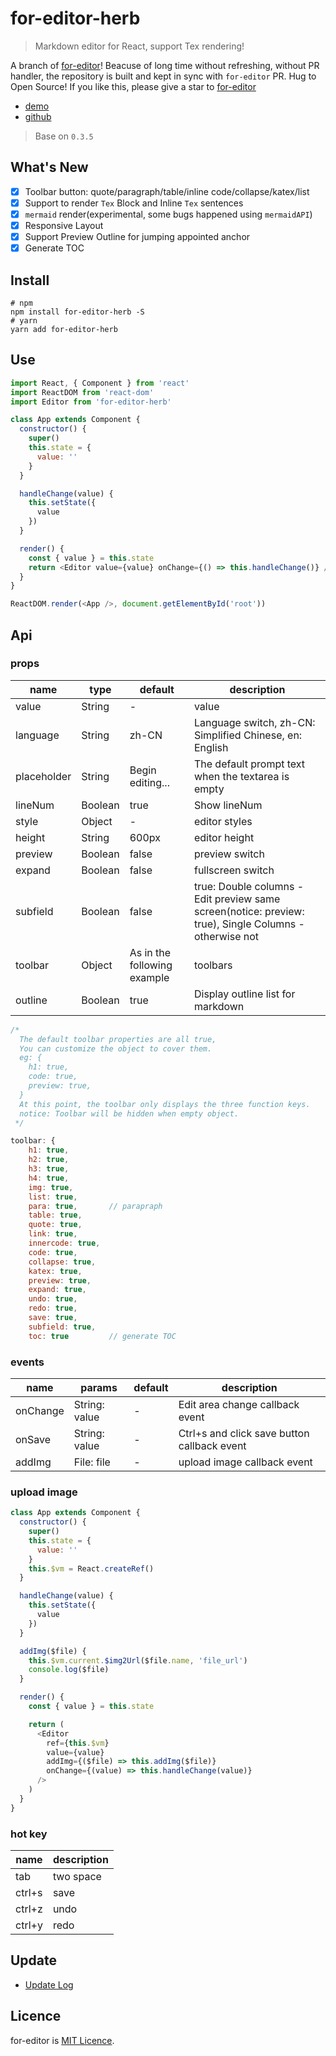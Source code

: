 # for-editor-herb

> Markdown editor for React, support Tex rendering!

A branch of [for-editor](https://github.com/kkfor/for-editor)! Beacuse of long time without refreshing, without PR handler, the repository is built and kept in sync with `for-editor` PR. Hug to Open Source! If you like this, please give a star to [for-editor](https://github.com/kkfor/for-editor)

* [demo](https://goer.icu/for-editor-herb/)
* [github](https://github.com/HerbertHe/for-editor-herb)

> Base on `0.3.5`

## What's New

* [x] Toolbar button: quote/paragraph/table/inline code/collapse/katex/list
* [x] Support to render `Tex` Block and Inline `Tex` sentences
* [x] `mermaid` render(experimental, some bugs happened using `mermaidAPI`)
* [x] Responsive Layout
* [x] Support Preview Outline for jumping appointed anchor
* [x] Generate TOC

## Install

```shell
# npm
npm install for-editor-herb -S
# yarn
yarn add for-editor-herb
```

## Use

```js
import React, { Component } from 'react'
import ReactDOM from 'react-dom'
import Editor from 'for-editor-herb'

class App extends Component {
  constructor() {
    super()
    this.state = {
      value: ''
    }
  }

  handleChange(value) {
    this.setState({
      value
    })
  }

  render() {
    const { value } = this.state
    return <Editor value={value} onChange={() => this.handleChange()} />
  }
}

ReactDOM.render(<App />, document.getElementById('root'))
```

## Api

### props

| name        | type    | default             | description         |
| ----------- | ------- | ------------------- | ------------------  |
| value       | String  | -                   | value               |
| language    | String  | zh-CN               | Language switch, zh-CN: Simplified Chinese, en: English     |
| placeholder | String  | Begin editing...            | The default prompt text when the textarea is empty  |
| lineNum     | Boolean | true                        | Show lineNum                                        |
| style       | Object  | -                           | editor styles                                       |
| height      | String  | 600px                       | editor height                                       |
| preview     | Boolean | false                       | preview switch                                      |
| expand      | Boolean | false                       | fullscreen switch                                   |
| subfield    | Boolean | false                       | true: Double columns - Edit preview same screen(notice: preview: true), Single Columns - otherwise not |
| toolbar     | Object  | As in the following example | toolbars                                            |
| outline     | Boolean | true | Display outline list for markdown                                          |

```js
/*
  The default toolbar properties are all true,
  You can customize the object to cover them.
  eg: {
    h1: true,
    code: true,
    preview: true,
  }
  At this point, the toolbar only displays the three function keys.
  notice: Toolbar will be hidden when empty object.
 */

toolbar: {
    h1: true,
    h2: true,
    h3: true,
    h4: true,
    img: true,
    list: true,
    para: true,       // parapraph
    table: true,
    quote: true,
    link: true,
    innercode: true,
    code: true,
    collapse: true,
    katex: true,
    preview: true,
    expand: true,
    undo: true,
    redo: true,
    save: true,
    subfield: true,
    toc: true         // generate TOC
```

### events

| name     | params        | default | description                                 |
| -------- | ------------- | ------- | ------------------------------------------- |
| onChange | String: value | -       | Edit area change callback event             |
| onSave   | String: value | -       | Ctrl+s and click save button callback event |
| addImg   | File: file    | -       | upload image callback event                 |

### upload image

```js
class App extends Component {
  constructor() {
    super()
    this.state = {
      value: ''
    }
    this.$vm = React.createRef()
  }

  handleChange(value) {
    this.setState({
      value
    })
  }

  addImg($file) {
    this.$vm.current.$img2Url($file.name, 'file_url')
    console.log($file)
  }

  render() {
    const { value } = this.state

    return (
      <Editor
        ref={this.$vm}
        value={value}
        addImg={($file) => this.addImg($file)}
        onChange={(value) => this.handleChange(value)}
      />
    )
  }
}
```

### hot key

| name   | description |
| ------ | ----------- |
| tab    | two space   |
| ctrl+s | save        |
| ctrl+z | undo        |
| ctrl+y | redo        |

## Update

* [Update Log](./doc/UPDATELOG.md)

## Licence

for-editor is [MIT Licence](./LICENSE).

